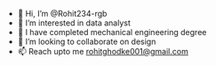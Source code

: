 - 👋 Hi, I’m @Rohit234-rgb
- 👀 I’m interested in data analyst 
- 🌱 I have completed mechanical engineering degree
- 💞️ I’m looking to collaborate on design 
- 📫 Reach upto me rohitghodke001@gmail.com

<!---
Rohit234-rgb/Rohit234-rgb is a ✨ special ✨ repository because its `README.md` (this file) appears on your GitHub profile.
You can click the Preview link to take a look at your changes.
--->
